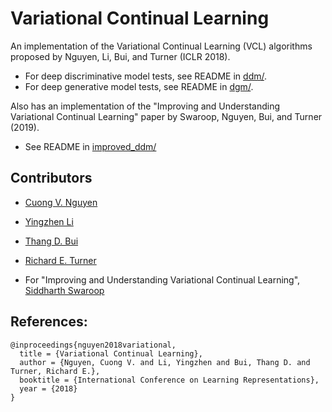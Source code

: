 # Variational Continual Learning
An implementation of the Variational Continual Learning (VCL) algorithms proposed by Nguyen, Li, Bui, and Turner (ICLR 2018).

* For deep discriminative model tests, see README in [ddm/](ddm/).
* For deep generative model tests, see README in [dgm/](dgm/).

Also has an implementation of the "Improving and Understanding Variational Continual Learning" paper by Swaroop, Nguyen, Bui, and Turner (2019).

* See README in [improved_ddm/](improved_ddm/)

## Contributors
* [Cuong V. Nguyen](https://sites.google.com/site/nvcuong92/)
* [Yingzhen Li](http://yingzhenli.net/home/en/)
* [Thang D. Bui](http://mlg.eng.cam.ac.uk/thang/)
* [Richard E. Turner](http://cbl.eng.cam.ac.uk/Public/Turner/Turner)

* For "Improving and Understanding Variational Continual Learning", [Siddharth Swaroop](http://mlg.eng.cam.ac.uk/?portfolio=siddharth-swaroop)

## References:
```
@inproceedings{nguyen2018variational,
  title = {Variational Continual Learning},
  author = {Nguyen, Cuong V. and Li, Yingzhen and Bui, Thang D. and Turner, Richard E.},
  booktitle = {International Conference on Learning Representations},
  year = {2018}
}
```
